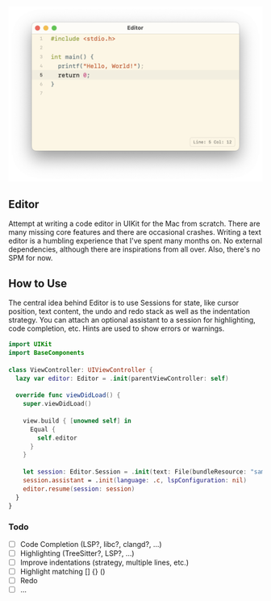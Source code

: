 ![Editor Window](/Screenshots/c.png?raw=true)

## Editor

Attempt at writing a code editor in UIKit for the Mac from scratch. There are many missing core features and there are occasional crashes. Writing a text editor is a humbling experience that I've spent many months on. No external dependencies, although there are inspirations from all over. Also, there's no SPM for now.

## How to Use

The central idea behind Editor is to use Sessions for state, like cursor position, text content, the undo and redo stack as well as the indentation strategy. You can attach an optional assistant to a session for highlighting, code completion, etc. Hints are used to show errors or warnings.

```swift
import UIKit
import BaseComponents

class ViewController: UIViewController {
  lazy var editor: Editor = .init(parentViewController: self)

  override func viewDidLoad() {
    super.viewDidLoad()
				
    view.build { [unowned self] in
      Equal {
        self.editor
      }
    }
				
    let session: Editor.Session = .init(text: File(bundleResource: "sample-c", extension: "txt").read(as: String.self) ?? "", position: .zero)
    session.assistant = .init(language: .c, lspConfiguration: nil)
    editor.resume(session: session)
  }
}
```

### Todo

- [ ] Code Completion (LSP?, libc?, clangd?, ...)
- [ ] Highlighting (TreeSitter?, LSP?, ...)
- [ ] Improve indentations (strategy, multiple lines, etc.)
- [ ] Highlight matching [] {} ()
- [ ] Redo
- [ ] ...